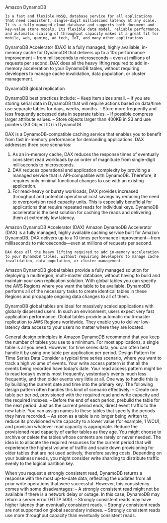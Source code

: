 Amazon DynamoDB 

    Is a fast and flexible NoSQL database service for all applications that need consistent, single-digit millisecond latency at any scale. It is a fully managed cloud database and supports both document and key-value store models. Its flexible data model, reliable performance, and automatic scaling of throughput capacity makes it a great fit for mobile, web, gaming, ad tech, IoT, and many other applications



DynamoDB Accelerator (DAX)
    Is a fully managed, highly available, in-memory cache for DynamoDB that delivers up to a 10x performance improvement – from milliseconds to microseconds – even at millions of requests per second. DAX does all the heavy lifting required to add in-memory acceleration to your DynamoDB tables, without requiring developers to manage cache invalidation, data population, or cluster management.


DynamoDB global replication


DynamoDB best practices include:
    – Keep item sizes small.
    – If you are storing serial data in DynamoDB that will require actions based on data/time use separate tables for days, weeks, months.
    – Store more frequently and less frequently accessed data in separate tables.
    – If possible compress larger attribute values.
    – Store objects larger than 400KB in S3 and use pointers (S3 Object ID) in DynamoDB.



DAX is a DynamoDB-compatible caching service that enables you to benefit from fast in-memory performance for demanding applications. DAX addresses three core scenarios:
   1. As an in-memory cache, DAX reduces the response times of eventually consistent read workloads by an order of magnitude from single-digit milliseconds to microseconds.
   2. DAX reduces operational and application complexity by providing a managed service that is API-compatible with DynamoDB. Therefore, it requires only minimal functional changes to use with an existing application.
   3. For read-heavy or bursty workloads, DAX provides increased throughput and potential operational cost savings by reducing the need to overprovision read capacity units. This is especially beneficial for applications that require repeated reads for individual keys.
DynamoDB accelerator is the best solution for caching the reads and delivering them at extremely low latency.



Amazon DynamoDB Accelerator (DAX)
    Amazon DynamoDB Accelerator (DAX) is a fully managed, highly available caching service built for Amazon DynamoDB. DAX delivers up to a 10 times performance improvement—from milliseconds to microseconds—even at millions of requests per second.

    DAX does all the heavy lifting required to add in-memory acceleration to your DynamoDB tables, without requiring developers to manage cache invalidation, data population, or cluster management.


Amazon DynamoDB global tables provide a fully managed solution for deploying a multiregion, multi-master database, without having to build and maintain your own replication solution. With global tables you can specify the AWS Regions where you want the table to be available. DynamoDB performs all of the necessary tasks to create identical tables in these Regions and propagate ongoing data changes to all of them.


DynamoDB global tables are ideal for massively scaled applications with globally dispersed users. In such an environment, users expect very fast application performance. Global tables provide automatic multi-master replication to AWS Regions worldwide. They enable you to deliver low-latency data access to your users no matter where they are located.



General design principles in Amazon DynamoDB recommend that you keep the number of tables you use to a minimum. For most applications, a single table is all you need. However, for time series data, you can often best handle it by using one table per application per period.
Design Pattern for Time Series Data
Consider a typical time series scenario, where you want to track a high volume of events. Your write access pattern is that all the events being recorded have today’s date. Your read access pattern might be to read today’s events most frequently, yesterday’s events much less frequently, and then older events very little at all. One way to handle this is by building the current date and time into the primary key.
The following design pattern often handles this kind of scenario effectively:
    – Create one table per period, provisioned with the required read and write capacity and the required indexes.
    – Before the end of each period, prebuild the table for the next period. Just as the current period ends, direct event traffic to the new table. You can assign names to these tables that specify the periods they have recorded.
    – As soon as a table is no longer being written to, reduce its provisioned write capacity to a lower value (for example, 1 WCU), and provision whatever read capacity is appropriate. Reduce the provisioned read capacity of earlier tables as they age. You might choose to archive or delete the tables whose contents are rarely or never needed.
The idea is to allocate the required resources for the current period that will experience the highest volume of traffic and scale down provisioning for older tables that are not used actively, therefore saving costs. Depending on your business needs, you might consider write sharding to distribute traffic evenly to the logical partition key.


When you request a strongly consistent read, DynamoDB returns a response with the most up-to-date data, reflecting the updates from all prior write operations that were successful. However, this consistency comes with some disadvantages:
    – A strongly consistent read might not be available if there is a network delay or outage. In this case, DynamoDB may return a server error (HTTP 500).
    – Strongly consistent reads may have higher latency than eventually consistent reads.
    – Strongly consistent reads are not supported on global secondary indexes.
    – Strongly consistent reads use more throughput capacity than eventually consistent reads.




